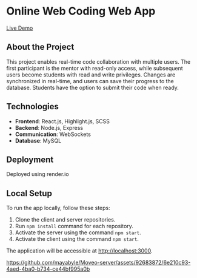 # Online Web Coding Web App

[Live Demo](https://moveo-mayabyle.onrender.com/)

## About the Project

This project enables real-time code collaboration with multiple users. The first participant is the mentor with read-only access, while subsequent users become students with read and write privileges. Changes are synchronized in real-time, and users can save their progress to the database. Students have the option to submit their code when ready.

## Technologies

- **Frontend**: React.js, Highlight.js, SCSS
- **Backend**: Node.js, Express
- **Communication**: WebSockets
- **Database**: MySQL

## Deployment

Deployed using render.io

## Local Setup

To run the app locally, follow these steps:

1. Clone the client and server repositories.
2. Run `npm install` command for each repository.
3. Activate the server using the command `npm start`.
4. Activate the client using the command `npm start`.

The application will be accessible at [http://localhost:3000](http://localhost:3000).

https://github.com/mayabyle/Moveo-server/assets/92683872/6e210c93-4aed-4ba0-b734-ce44bf995a0b

